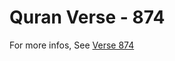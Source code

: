 # Quran Verse - 874 

For more infos, See [Verse 874](https://www.quranbookk.com/quran/search?q=874)